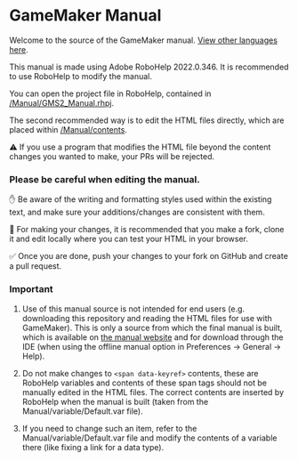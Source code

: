 # GameMaker Manual

Welcome to the source of the GameMaker manual. [View other languages here](https://github.com/topics/gm-manual).

This manual is made using Adobe RoboHelp 2022.0.346. It is recommended to use RoboHelp to modify the manual.

You can open the project file in RoboHelp, contained in [/Manual/GMS2_Manual.rhpj](/Manual/GMS2_Manual.rhpj).

The second recommended way is to edit the HTML files directly, which are placed within [/Manual/contents](/Manual/contents).

⚠️ If you use a program that modifies the HTML file beyond the content changes you wanted to make, your PRs will be rejected.

### Please be careful when editing the manual.

:hand: Be aware of the writing and formatting styles used within the existing text, and make sure your additions/changes are consistent with them.

:wrench: For making your changes, it is recommended that you make a fork, clone it and edit locally where you can test your HTML in your browser.

:white_check_mark: Once you are done, push your changes to your fork on GitHub and create a pull request.

### Important

1. Use of this manual source is not intended for end users (e.g. downloading this repository and reading the HTML files for use with GameMaker). This is only a source from which the final manual is built, which is available on [the manual website](https://manual.gamemaker.io) and for download through the IDE (when using the offline manual option in Preferences -> General -> Help).

2. Do not make changes to `<span data-keyref>` contents, these are RoboHelp variables and contents of these span tags should not be manually edited in the HTML files. The correct contents are inserted by RoboHelp when the manual is built (taken from the Manual/variable/Default.var file).

3. If you need to change such an item, refer to the Manual/variable/Default.var file and modify the contents of a variable there (like fixing a link for a data type).
